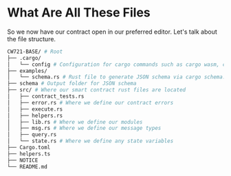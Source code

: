 # What Are All These Files
So we now have our contract open in our preferred editor. Let's talk about the file structure.
```bash
CW721-BASE/ # Root
├── .cargo/ 
│   └── config # Configuration for cargo commands such as cargo wasm, cargo schema, etc.
├── examples/
│   └── schema.rs # Rust file to generate JSON schema via cargo schema. Outputs to schema/
├── schema # Output folder for JSON schema
├── src/ # Where our smart contract rust files are located
│   ├── contract_tests.rs
│   ├── error.rs # Where we define our contract errors
│   ├── execute.rs
│   ├── helpers.rs
│   ├── lib.rs # Where we define our modules
│   ├── msg.rs # Where we define our message types
│   ├── query.rs
│   └── state.rs # Where we define any state variables
├── Cargo.toml
├── helpers.ts
├── NOTICE
└── README.md
```